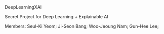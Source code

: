 DeepLearningXAI

Secret Project for Deep Learning + Explainable AI

Members: Seul-Ki Yeom; Ji-Seon Bang; Woo-Jeoung Nam; Gun-Hee Lee;
